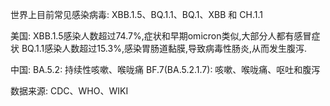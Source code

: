 世界上目前常见感染病毒: XBB.1.5、BQ.1.1、BQ.1、XBB 和 CH.1.1

美国: 
XBB.1.5感染人数超过74.7%,症状和早期omicron类似,大部分人都有感冒症状
BQ.1.1感染人数超过15.3%,感染胃肠道黏膜,导致病毒性肠炎,从而发生腹泻.

中国:
BA.5.2: 持续性咳嗽、喉咙痛
BF.7(BA.5.2.1.7): 咳嗽、喉咙痛、呕吐和腹泻


数据来源: CDC、WHO、WIKI